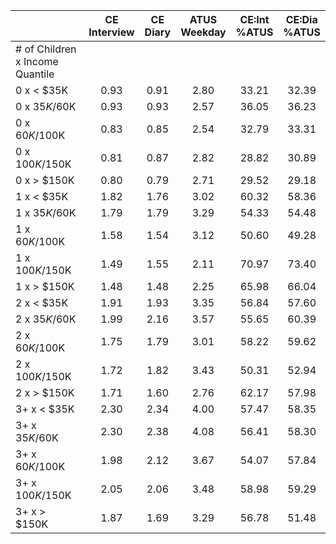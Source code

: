 
|                      | CE<br>Interview |  CE<br>Diary | ATUS<br>Weekday | CE:Int<br>%ATUS | CE:Dia<br>%ATUS |
| -------------------- | :----------: | :----------: | :----------: | :----------: | :----------: |
| # of Children x Income Quantile |              |              |              |              |              |
| 0 x     < $35K       |         0.93 |         0.91 |         2.80 |        33.21 |        32.39 |
| 0 x  $35K/$60K       |         0.93 |         0.93 |         2.57 |        36.05 |        36.23 |
| 0 x  $60K/$100K      |         0.83 |         0.85 |         2.54 |        32.79 |        33.31 |
| 0 x $100K/$150K      |         0.81 |         0.87 |         2.82 |        28.82 |        30.89 |
| 0 x     > $150K      |         0.80 |         0.79 |         2.71 |        29.52 |        29.18 |
| 1 x     < $35K       |         1.82 |         1.76 |         3.02 |        60.32 |        58.36 |
| 1 x  $35K/$60K       |         1.79 |         1.79 |         3.29 |        54.33 |        54.48 |
| 1 x  $60K/$100K      |         1.58 |         1.54 |         3.12 |        50.60 |        49.28 |
| 1 x $100K/$150K      |         1.49 |         1.55 |         2.11 |        70.97 |        73.40 |
| 1 x     > $150K      |         1.48 |         1.48 |         2.25 |        65.98 |        66.04 |
| 2 x     < $35K       |         1.91 |         1.93 |         3.35 |        56.84 |        57.60 |
| 2 x  $35K/$60K       |         1.99 |         2.16 |         3.57 |        55.65 |        60.39 |
| 2 x  $60K/$100K      |         1.75 |         1.79 |         3.01 |        58.22 |        59.62 |
| 2 x $100K/$150K      |         1.72 |         1.82 |         3.43 |        50.31 |        52.94 |
| 2 x     > $150K      |         1.71 |         1.60 |         2.76 |        62.17 |        57.98 |
| 3+ x     < $35K      |         2.30 |         2.34 |         4.00 |        57.47 |        58.35 |
| 3+ x  $35K/$60K      |         2.30 |         2.38 |         4.08 |        56.41 |        58.30 |
| 3+ x  $60K/$100K     |         1.98 |         2.12 |         3.67 |        54.07 |        57.84 |
| 3+ x $100K/$150K     |         2.05 |         2.06 |         3.48 |        58.98 |        59.29 |
| 3+ x     > $150K     |         1.87 |         1.69 |         3.29 |        56.78 |        51.48 |


